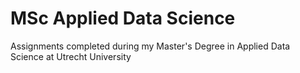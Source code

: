# MSc Applied Data Science

Assignments completed during my Master's Degree in Applied Data Science at Utrecht University
